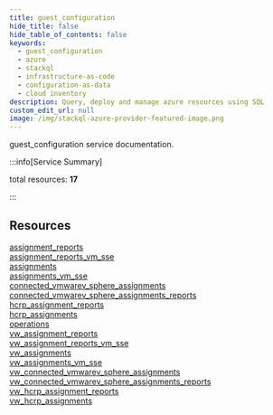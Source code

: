 ```yaml
---
title: guest_configuration
hide_title: false
hide_table_of_contents: false
keywords:
  - guest_configuration
  - azure
  - stackql
  - infrastructure-as-code
  - configuration-as-data
  - cloud inventory
description: Query, deploy and manage azure resources using SQL
custom_edit_url: null
image: /img/stackql-azure-provider-featured-image.png
---
```


guest_configuration service documentation.

:::info[Service Summary]

total resources: __17__  

:::

## Resources
<div class="row">
<div class="providerDocColumn">
<a href="/services/guest_configuration/assignment_reports/">assignment_reports</a><br />
<a href="/services/guest_configuration/assignment_reports_vm_sse/">assignment_reports_vm_sse</a><br />
<a href="/services/guest_configuration/assignments/">assignments</a><br />
<a href="/services/guest_configuration/assignments_vm_sse/">assignments_vm_sse</a><br />
<a href="/services/guest_configuration/connected_vmwarev_sphere_assignments/">connected_vmwarev_sphere_assignments</a><br />
<a href="/services/guest_configuration/connected_vmwarev_sphere_assignments_reports/">connected_vmwarev_sphere_assignments_reports</a><br />
<a href="/services/guest_configuration/hcrp_assignment_reports/">hcrp_assignment_reports</a><br />
<a href="/services/guest_configuration/hcrp_assignments/">hcrp_assignments</a><br />
<a href="/services/guest_configuration/operations/">operations</a>
</div>
<div class="providerDocColumn">
<a href="/services/guest_configuration/vw_assignment_reports/">vw_assignment_reports</a><br />
<a href="/services/guest_configuration/vw_assignment_reports_vm_sse/">vw_assignment_reports_vm_sse</a><br />
<a href="/services/guest_configuration/vw_assignments/">vw_assignments</a><br />
<a href="/services/guest_configuration/vw_assignments_vm_sse/">vw_assignments_vm_sse</a><br />
<a href="/services/guest_configuration/vw_connected_vmwarev_sphere_assignments/">vw_connected_vmwarev_sphere_assignments</a><br />
<a href="/services/guest_configuration/vw_connected_vmwarev_sphere_assignments_reports/">vw_connected_vmwarev_sphere_assignments_reports</a><br />
<a href="/services/guest_configuration/vw_hcrp_assignment_reports/">vw_hcrp_assignment_reports</a><br />
<a href="/services/guest_configuration/vw_hcrp_assignments/">vw_hcrp_assignments</a>
</div>
</div>
